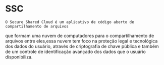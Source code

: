 # SSC
	O Secure Shared Cloud é um aplicativo de código aberto de compartilhamento de arquivos
que formam uma nuvem de computadores para o compartilhamento de arquivos entre eles,essa nuvem
tem foco na proteção legal e tecnológica dos dados do usuário, através de criptografia de 
chave pública e também de um controle de identificação avançado dos dados que o usuário disponibiliza.
